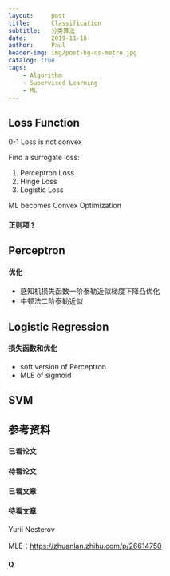 ```yaml
---
layout:     post
title:      Classification
subtitle:   分类算法
date:       2019-11-16
author:     Paul
header-img: img/post-bg-os-metro.jpg
catalog: true
tags:
    - Algorithm
    - Supervised Learning
    - ML
---
```


## Loss Function

0-1 Loss is not convex

Find a surrogate loss:
1. Perceptron Loss
2. Hinge Loss
3. Logistic Loss

ML becomes Convex Optimization

#### 正则项 ?

## Perceptron 

#### 优化

- 感知机损失函数一阶泰勒近似梯度下降凸优化
- 牛顿法二阶泰勒近似

## Logistic Regression

#### 损失函数和优化
- soft version of Perceptron
- MLE of sigmoid

## SVM



## 参考资料

#### 已看论文

#### 待看论文

#### 已看文章

#### 待看文章

Yurii Nesterov

MLE：https://zhuanlan.zhihu.com/p/26614750

#### Q